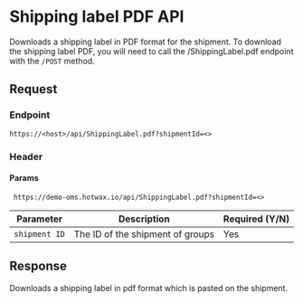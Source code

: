 # Shipping label PDF API

Downloads a shipping label in PDF format for the shipment. To download the shipping label PDF, you will need to call the /ShippingLabel.pdf endpoint with the `/POST` method.

## Request

### Endpoint

`https://<host>/api/ShippingLabel.pdf?shipmentId=<>`

### Header

#### Params

```
 https://demo-oms.hotwax.io/api/ShippingLabel.pdf?shipmentId=<>
```

| Parameter        | Description                                               | Required (Y/N) |
|------------------|-----------------------------------------------------------|----------------|
| `shipment ID`    | The ID of the shipment of groups                          | Yes            |


## Response

Downloads a shipping label in pdf format which is pasted on the shipment. 
